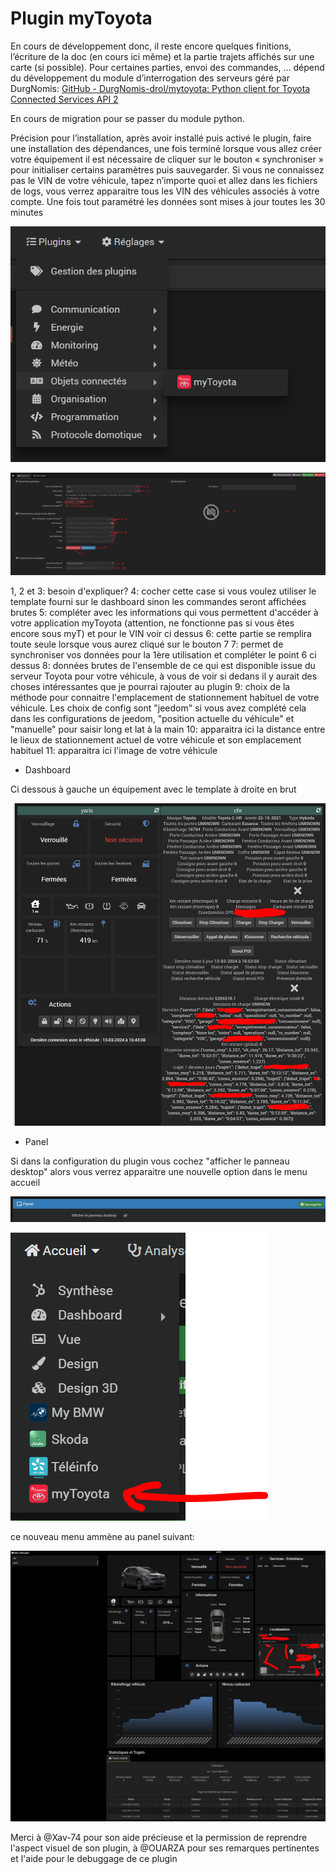 # Plugin myToyota

En cours de développement donc, il reste encore quelques finitions, l’écriture de la doc (en cours ici même) et la partie trajets affichés sur une carte (si possible). Pour certaines parties, envoi des commandes, … dépend du développement du module d’interrogation des serveurs géré par DurgNomis: [GitHub - DurgNomis-drol/mytoyota: Python client for Toyota Connected Services API 2](https://github.com/DurgNomis-drol/mytoyota)

En cours de migration pour se passer du module python.

Précision pour l’installation, après avoir installé puis activé le plugin, faire une installation des dépendances, une fois terminé lorsque vous allez créer votre équipement il est nécessaire de cliquer sur le bouton « synchroniser » pour initialiser certains paramètres puis sauvegarder. Si vous ne connaissez pas le VIN de votre véhicule, tapez n’importe quoi et allez dans les fichiers de logs, vous verrez apparaitre tous les VIN des véhicules associés à votre compte. Une fois tout paramétré les données sont mises à jour toutes les 30 minutes

![Plugin_Objet_Connecté](plugin.PNG)

![equipement](equipement.PNG)

1, 2 et 3: besoin d'expliquer?
4: cocher cette case si vous voulez utiliser le template fourni sur le dashboard sinon les commandes seront affichées brutes
5: compléter avec les informations qui vous permettent d'accéder à votre application myToyota (attention, ne fonctionne pas si vous êtes encore sous myT) et pour le VIN voir ci dessus
6: cette partie se remplira toute seule lorsque vous aurez cliqué sur le bouton 7
7: permet de synchroniser vos données pour la 1ère utilisation et compléter le point 6 ci dessus
8: données brutes de l'ensemble de ce qui est disponible issue du serveur Toyota pour votre véhicule, à vous de voir si dedans il y aurait des choses intéressantes que je pourrai rajouter au plugin
9: choix de la méthode pour connaitre l'emplacement de stationnement habituel de votre véhicule. Les choix de config sont "jeedom" si vous avez complété cela dans les configurations de jeedom, "position actuelle du véhicule" et "manuelle" pour saisir long et lat à la main
10: apparaitra ici la distance entre le lieux de stationnement actuel de votre véhicule et son emplacement habituel
11: apparaitra ici l'image de votre véhicule


- Dashboard

Ci dessous à gauche un équipement avec le template à droite en brut

![dashboard](dashboard.PNG)

- Panel

Si dans la configuration du plugin vous cochez "afficher le panneau desktop" alors vous verrez apparaitre une nouvelle option dans le menu accueil

![panel1](panel1.PNG)

![panel2](panel2.PNG)

ce nouveau menu ammène au panel suivant:

![panel3](panel3.PNG)


Merci à @Xav-74 pour son aide précieuse et la permission de reprendre l'aspect visuel de son plugin, à @OUARZA pour ses remarques pertinentes et l'aide pour le debuggage de ce plugin
